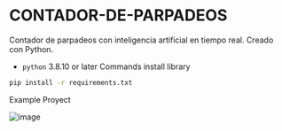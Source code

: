 # CONTADOR-DE-PARPADEOS
Contador de parpadeos con inteligencia artificial en tiempo real. Creado con Python.

* `python` 3.8.10 or later
Commands install library

```bash
pip install -r requirements.txt
```
Example Proyect

![image](https://github.com/JesusRafaelAreva/Conteo-de-dedos-de-la-mano/assets/162826645/1e3e19e2-8806-4fef-8779-1bfaf64f604b)

